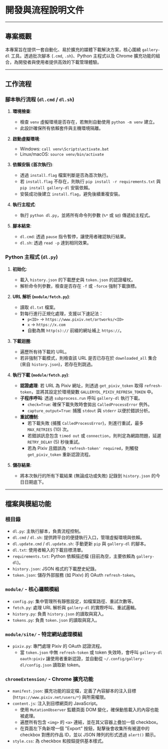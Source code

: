 # 開發與流程說明文件

---

## 專案概觀

本專案旨在提供一套自動化、易於擴充的媒體下載解決方案，核心圍繞 `gallery-dl` 工具。透過批次腳本 (`.cmd`, `.sh`)、Python 主程式以及 Chrome 擴充功能的組合，為開發者與使用者提供高效的下載管理體驗。

---

## 工作流程

### 腳本執行流程 (`dl.cmd` / `dl.sh`)

1.  **環境檢查**:
    -   檢查 `venv` 虛擬環境是否存在，若無則自動使用 `python -m venv` 建立。
    -   此設計確保所有依賴套件與主機環境隔離。

2.  **啟動虛擬環境**:
    -   Windows: `call venv\Scripts\activate.bat`
    -   Linux/macOS: `source venv/bin/activate`

3.  **依賴安裝 (首次執行)**:
    -   透過 `install.flag` 檔案判斷是否為首次執行。
    -   若 `install.flag` 不存在，則執行 `pip install -r requirements.txt` 與 `pip install gallery-dl` 安裝依賴。
    -   安裝成功後建立 `install.flag`，避免後續重複安裝。

4.  **執行主程式**:
    -   執行 `python dl.py`，並將所有命令列參數 (`%*` 或 `$@`) 傳遞給主程式。

5.  **腳本結束**:
    -   `dl.cmd`: 透過 `pause` 指令暫停，讓使用者確認執行結果。
    -   `dl.sh`: 透過 `read -p` 達到相同效果。

### Python 主程式 (`dl.py`)

1.  **初始化**:
    -   載入 `history.json` 的下載歷史與 `token.json` 的認證權杖。
    -   解析命令列參數，檢查是否存在 `-f` 或 `-force` 強制下載旗標。

2.  **URL 解析 (`module/fetch.py`)**:
    -   讀取 `dl.txt` 檔案。
    -   對每行進行正規化處理，支援以下速記法：
        -   `p<ID>` → `https://www.pixiv.net/artworks/<ID>`
        -   `x` → `https://x.com`
        -   自動為無 `http(s)://` 前綴的網址補上 `https://`。

3.  **下載迴圈**:
    -   遍歷所有待下載的 URL。
    -   若非強制下載模式，則檢查該 URL 是否已存在於 `downloaded_all` 集合 (來自 `history.json`)，若存在則跳過。

4.  **執行下載 (`module/fetch.py`)**:
    -   **認證處理**: 若 URL 為 Pixiv 網址，則透過 `get_pixiv_token` 取得 `refresh-token`，並將其設定於環境變數 `GALLERYDL_PIXIV_REFRESH_TOKEN` 中。
    -   **子程序呼叫**: 透過 `subprocess.run` 呼叫 `gallery-dl` 執行下載。
        -   `check=True`: 確保下載失敗時會拋出 `CalledProcessError` 例外。
        -   `capture_output=True`: 捕獲 `stdout` 與 `stderr` 以便於錯誤分析。
    -   **重試機制**:
        -   若下載失敗 (捕獲 `CalledProcessError`)，則進行重試，最多 `MAX_RETRIES` (10) 次。
        -   若錯誤訊息包含 `timed out` 或 `connection`，則判定為網路問題，延遲 `RETRY_DELAY` (5) 秒後重試。
        -   若為 Pixiv 且錯誤為 `'refresh-token' required`，則觸發 `get_pixiv_token` 重新認證流程。

5.  **儲存結果**:
    -   將本次執行的所有下載結果 (無論成功或失敗) 記錄到 `history.json` 的今日日期底下。

---

## 檔案與模組功能

### 根目錄

-   `dl.py`: 主執行腳本，負責流程控制。
-   `dl.cmd` / `dl.sh`: 提供跨平台的便捷執行入口，管理虛擬環境與依賴。
-   `dl.update.cmd` / `dl.update.sh`: 手動更新 `pip` 與 `gallery-dl` 的腳本。
-   `dl.txt`: 使用者輸入的下載目標清單。
-   `requirements.txt`: Python 依賴描述檔 (目前為空，主要依賴為 `gallery-dl`)。
-   `history.json`: JSON 格式的下載歷史紀錄。
-   `token.json`: 儲存外部服務 (如 Pixiv) 的 OAuth `refresh-token`。

### `module/` - 核心邏輯模組

-   `config.py`: 集中管理所有靜態設定，如檔案路徑、重試次數等。
-   `fetch.py`: 處理 URL 解析與 `gallery-dl` 的實際呼叫、重試邏輯。
-   `history.py`: 負責 `history.json` 的讀取與寫入。
-   `tokens.py`: 負責 `token.json` 的讀取與寫入。

### `module/site/` - 特定網站處理模組

-   `pixiv.py`: 專門處理 Pixiv 的 OAuth 認證流程。
    -   當 `token.json` 中無 `refresh-token` 或 token 失效時，會呼叫 `gallery-dl oauth:pixiv` 讓使用者重新認證，並自動從 `~/.config/gallery-dl/config.json` 讀取新 token。

### `chromeExtension/` - Chrome 擴充功能

-   `manifest.json`: 擴充功能的設定檔，定義了內容腳本的注入目標 (`https://www.pixiv.net/users/*`) 與所需權限。
-   `content.js`: 注入到目標網頁的 JavaScript。
    -   使用 `MutationObserver` 監聽頁面 DOM 變化，確保動態載入的內容也能被處理。
    -   遍歷所有包含 `<img>` 的 `<a>` 連結，並在其父容器上疊加一個 checkbox。
    -   在頁面左下角新增一個 "Export" 按鈕，點擊後會收集所有被選中的 checkbox 對應的作品 ID，並以 JSON 陣列的形式透過 `alert()` 顯示。
-   `style.css`: 為 checkbox 和按鈕提供基本樣式。
